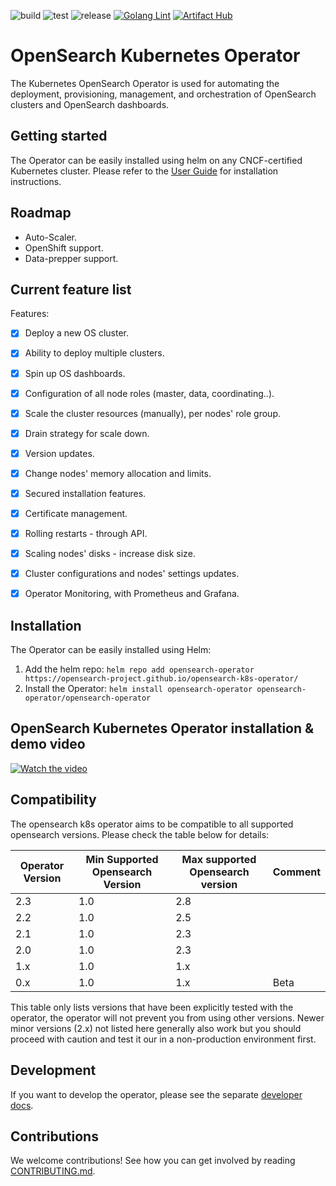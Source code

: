 ![build](https://github.com/opensearch-project/opensearch-k8s-operator/actions/workflows/docker-build.yaml/badge.svg) ![test](https://github.com/opensearch-project/opensearch-k8s-operator/actions/workflows/testing.yaml/badge.svg) ![release](https://img.shields.io/github/v/release/opster/opensearch-k8s-operator) [![Golang Lint](https://github.com/Opster/opensearch-k8s-operator/actions/workflows/linting.yaml/badge.svg)](https://github.com/Opster/opensearch-k8s-operator/actions/workflows/linting.yaml) [![Artifact Hub](https://img.shields.io/endpoint?url=https://artifacthub.io/badge/repository/opensearch-operator)](https://artifacthub.io/packages/search?repo=opensearch-operator)

# OpenSearch Kubernetes Operator

The Kubernetes OpenSearch Operator is used for automating the deployment, provisioning, management, and orchestration of OpenSearch clusters and OpenSearch dashboards.

## Getting started

The Operator can be easily installed using helm on any CNCF-certified Kubernetes cluster. Please refer to the [User Guide](./docs/userguide/main.md) for installation instructions.

## Roadmap

- Auto-Scaler.
- OpenShift support.
- Data-prepper support.

## Current feature list

Features:

- [x] Deploy a new OS cluster.
- [x] Ability to deploy multiple clusters.
- [x] Spin up OS dashboards.
- [x] Configuration of all node roles (master, data, coordinating..).
- [x] Scale the cluster resources (manually), per nodes' role group.
- [x] Drain strategy for scale down.
- [x] Version updates.
- [x] Change nodes' memory allocation and limits.
- [x] Secured installation features.
- [x] Certificate management.
- [x] Rolling restarts - through API.
- [x] Scaling nodes' disks - increase disk size.
- [x] Cluster configurations and nodes' settings updates.
- [x] Operator Monitoring, with Prometheus and Grafana.


## Installation

The Operator can be easily installed using Helm:

1. Add the helm repo: `helm repo add opensearch-operator https://opensearch-project.github.io/opensearch-k8s-operator/`
2. Install the Operator: `helm install opensearch-operator opensearch-operator/opensearch-operator`

## OpenSearch Kubernetes Operator installation & demo video

[![Watch the video](https://opster.com/wp-content/uploads/2022/05/Operator-Installation-Tutorial.png)](https://player.vimeo.com/video/708641527)

## Compatibility

The opensearch k8s operator aims to be compatible to all supported opensearch versions. Please check the table below for details:

| Operator Version | Min Supported Opensearch Version | Max supported Opensearch version | Comment |
|------------------|----------------------------------|----------------------------------|---------|
| 2.3              | 1.0                              | 2.8                              |         |
| 2.2              | 1.0                              | 2.5                              |         |
| 2.1              | 1.0                              | 2.3                              |         |
| 2.0              | 1.0                              | 2.3                              |         |
| 1.x              | 1.0                              | 1.x                              |         |
| 0.x              | 1.0                              | 1.x                              | Beta    |

This table only lists versions that have been explicitly tested with the operator, the operator will not prevent you from using other versions. Newer minor versions (2.x) not listed here generally also work but you should proceed with caution and test it our in a non-production environment first.

## Development

If you want to develop the operator, please see the separate [developer docs](./docs/developing.md).

## Contributions

We welcome contributions! See how you can get involved by reading [CONTRIBUTING.md](./CONTRIBUTING.md).
